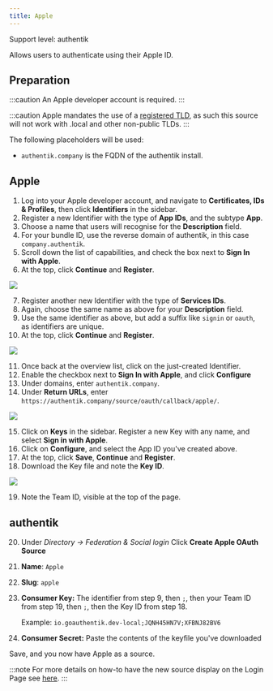 ```yaml
---
title: Apple
---
```


<span class="badge badge--primary">Support level: authentik</span>

Allows users to authenticate using their Apple ID.

## Preparation

:::caution
An Apple developer account is required.
:::

:::caution
Apple mandates the use of a [registered TLD](https://en.wikipedia.org/wiki/List_of_Internet_top-level_domains), as such this source will not work with .local and other non-public TLDs.
:::

The following placeholders will be used:

-   `authentik.company` is the FQDN of the authentik install.

## Apple

1. Log into your Apple developer account, and navigate to **Certificates, IDs & Profiles**, then click **Identifiers** in the sidebar.
2. Register a new Identifier with the type of **App IDs**, and the subtype **App**.
3. Choose a name that users will recognise for the **Description** field.
4. For your bundle ID, use the reverse domain of authentik, in this case `company.authentik`.
5. Scroll down the list of capabilities, and check the box next to **Sign In with Apple**.
6. At the top, click **Continue** and **Register**.

![](app_id.png)

7. Register another new Identifier with the type of **Services IDs**.
8. Again, choose the same name as above for your **Description** field.
9. Use the same identifier as above, but add a suffix like `signin` or `oauth`, as identifiers are unique.
10. At the top, click **Continue** and **Register**.

![](service_id.png)

11. Once back at the overview list, click on the just-created Identifier.
12. Enable the checkbox next to **Sign In with Apple**, and click **Configure**
13. Under domains, enter `authentik.company`.
14. Under **Return URLs**, enter `https://authentik.company/source/oauth/callback/apple/`.

![](app_service_config.png)

15. Click on **Keys** in the sidebar. Register a new Key with any name, and select **Sign in with Apple**.
16. Click on **Configure**, and select the App ID you've created above.
17. At the top, click **Save**, **Continue** and **Register**.
18. Download the Key file and note the **Key ID**.

![](key.png)

19. Note the Team ID, visible at the top of the page.

## authentik

20. Under _Directory -> Federation & Social login_ Click **Create Apple OAuth Source**

21. **Name**: `Apple`
22. **Slug**: `apple`
23. **Consumer Key:** The identifier from step 9, then `;`, then your Team ID from step 19, then `;`, then the Key ID from step 18.

    Example: `io.goauthentik.dev-local;JQNH45HN7V;XFBNJ82BV6`

24. **Consumer Secret:** Paste the contents of the keyfile you've downloaded

Save, and you now have Apple as a source.

:::note
For more details on how-to have the new source display on the Login Page see [here](../../../docs/sources/#add-sources-to-default-login-page).
:::
